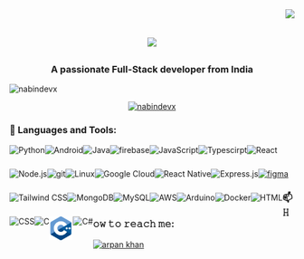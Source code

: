 <img align="right" src="https://visitor-badge.laobi.icu/badge?page_id=nabindevx.nabindevx">

<h1 align="center">
  <a href="https://git.io/typing-svg">
    <img src="https://readme-typing-svg.herokuapp.com/?lines=Hello,+There!+👋;This+is+Nabin+hear....;Nice+to+meet+you!&center=true&size=30">
  </a>
</h1>

<h3 align="center">A passionate Full-Stack developer from India</h3>
<p align="left"> <img src="https://komarev.com/ghpvc/?username=nabindevx&label=Profile%20views&color=0e75b6&style=flat" alt="nabindevx" /> </p>
<p align="middle"> <a href="https://github.com/ryo-ma/github-profile-trophy"><img src="https://github-profile-trophy.vercel.app/?username=nabindevx" alt="nabindevx" /></a> </p>

### 🔨 Languages and Tools:

<p align="left">
<a href="https://www.python.org" target="_blank"><img align="left" alt="Python" height ="42px" src="https://raw.githubusercontent.com/rahul-jha98/github_readme_icons/main/language_and_tools/square/python/python.svg"></a>
<a href="https://developer.android.com" target="_blank"> <img align="left" alt="Android" height ="42px" src="https://raw.githubusercontent.com/rahul-jha98/github_readme_icons/main/language_and_tools/square/android/android.svg"> </a>
<a href="https://www.java.com" target="_blank"><img align="left" alt="Java" height ="42px" src="https://raw.githubusercontent.com/rahul-jha98/github_readme_icons/main/language_and_tools/square/java/java.svg"></a>
<a href="https://firebase.google.com/" target="_blank"> <img align="left" src="https://raw.githubusercontent.com/rahul-jha98/github_readme_icons/main/language_and_tools/square/firebase/firebase.svg" alt="firebase" height ="42px"/> </a>
<a href="https://developer.mozilla.org/en-US/docs/Web/JavaScript" target="_blank"> <img align="left" alt="JavaScript" height ="42px"  src="https://raw.githubusercontent.com/rahul-jha98/github_readme_icons/main/language_and_tools/square/javascript/javascript.svg"> </a>
<a href="https://www.typescriptlang.org/" target="_blank"><img align="left" alt="Typescirpt" height ="42px" src="https://raw.githubusercontent.com/rahul-jha98/github_readme_icons/main/language_and_tools/square/typescript/typescript.svg"></a>
<a href="https://reactjs.org/" target="_blank"> <img align="left" alt="React" height ="42px" src="https://raw.githubusercontent.com/rahul-jha98/github_readme_icons/main/language_and_tools/square/react/react.svg"></a>
<a href="https://nodejs.org" target="_blank"><img align="left" alt="Node.js" height ="42px" src="https://raw.githubusercontent.com/rahul-jha98/github_readme_icons/main/language_and_tools/square/node/node.svg"></a>
<a href="https://git-scm.com/" target="_blank"> <img src="https://raw.githubusercontent.com/rahul-jha98/github_readme_icons/main/language_and_tools/square/git-scm/git-scm.svg" align="left" alt="git" height='42px'/> </a>
<a href="https://www.figma.com/" target="_blank"> <img src="https://raw.githubusercontent.com/rahul-jha98/github_readme_icons/main/language_and_tools/square/figma/figma.svg" alt="figma" height='42px'/> </a>
<a href="https://www.linux.org/" target="_blank"> <img align="left" alt="Linux" height="42px" src="https://raw.githubusercontent.com/rahul-jha98/github_readme_icons/main/language_and_tools/square/linux/linux.svg"> </a>
<a href="https://cloud.google.com/" target="_blank"> <img align="left" alt="Google Cloud" height="42px" src="https://raw.githubusercontent.com/rahul-jha98/github_readme_icons/main/language_and_tools/square/google_cloud/google_cloud.svg"> </a>
<a href="https://reactnative.dev/" target="_blank"> <img align="left" alt="React Native" height="42px" src="https://raw.githubusercontent.com/rahul-jha98/github_readme_icons/main/language_and_tools/square/reactnative/reactnative.svg"> </a>
<a href="https://expressjs.com/" target="_blank"> <img align="left" alt="Express.js" height="42px" src="https://raw.githubusercontent.com/rahul-jha98/github_readme_icons/main/language_and_tools/square/express/express.svg"> </a>
<a href="https://tailwindcss.com/" target="_blank"> <img align="left" alt="Tailwind CSS" height="42px" src="https://www.vectorlogo.zone/logos/tailwindcss/tailwindcss-icon.svg"> </a>
<a href="https://www.mongodb.com/" target="_blank"> <img align="left" alt="MongoDB" height="42px" src="https://raw.githubusercontent.com/rahul-jha98/github_readme_icons/main/language_and_tools/square/mongodb/mongodb.svg"> </a>
<a href="https://www.mysql.com/" target="_blank"> <img align="left" alt="MySQL" height="42px" src="https://raw.githubusercontent.com/rahul-jha98/github_readme_icons/main/language_and_tools/square/mysql/mysql.svg"> </a>
<a href="https://aws.amazon.com/" target="_blank"> <img align="left" alt="AWS" height="42px" src="https://raw.githubusercontent.com/rahul-jha98/github_readme_icons/main/language_and_tools/square/aws/aws.svg"> </a>
<a href="https://www.arduino.cc/" target="_blank"> <img align="left" alt="Arduino" height="42px" src="https://cdn.worldvectorlogo.com/logos/arduino-1.svg"> </a>
<a href="https://www.docker.com/" target="_blank"> <img align="left" alt="Docker" height="42px" src="https://raw.githubusercontent.com/rahul-jha98/github_readme_icons/main/language_and_tools/square/docker/docker.svg"> </a>
<a href="https://developer.mozilla.org/en-US/docs/Web/HTML" target="_blank"> <img align="left" alt="HTML" height="42px" src="https://raw.githubusercontent.com/rahul-jha98/github_readme_icons/main/language_and_tools/square/html/html.svg"> </a>
<a href="https://developer.mozilla.org/en-US/docs/Web/CSS" target="_blank"> <img align="left" alt="CSS" height="42px" src="https://raw.githubusercontent.com/rahul-jha98/github_readme_icons/main/language_and_tools/square/css/css.svg"> </a>
<a href="https://en.wikipedia.org/wiki/C_(programming_language)" target="_blank"> <img align="left" alt="C" height="42px" src="https://raw.githubusercontent.com/rahul-jha98/github_readme_icons/main/language_and_tools/square/c/c.svg"> </a>
<a href="https://isocpp.org/" target="_blank"> <img align="left" alt="C++" height="42px" src="https://raw.githubusercontent.com/devicons/devicon/master/icons/cplusplus/cplusplus-original.svg"> </a>
<a href="https://learn.microsoft.com/en-us/dotnet/csharp/" target="_blank"> <img align="left" alt="C#" height="42px" src="https://raw.githubusercontent.com/rahul-jha98/github_readme_icons/main/language_and_tools/square/csharp/csharp.svg"> </a>
</p>

### 📫 𝙷𝚘𝚠 𝚝𝚘 𝚛𝚎𝚊𝚌𝚑 𝚖𝚎:

<p align="left">
  <a href="https://linkedin.com/in/nabin-bera/" target="blank"><img align="center" src="https://raw.githubusercontent.com/rahuldkjain/github-profile-readme-generator/master/src/images/icons/Social/linked-in-alt.svg" alt="arpan khan" height="30" width="40" /></a>
</p>
